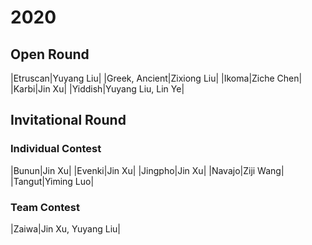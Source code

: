 # 2020
## Open Round
|Etruscan|Yuyang Liu|
|Greek, Ancient|Zixiong Liu|
|Ikoma|Ziche Chen|
|Karbi|Jin Xu|
|Yiddish|Yuyang Liu, Lin Ye|
## Invitational Round
### Individual Contest
|Bunun|Jin Xu|
|Evenki|Jin Xu|
|Jingpho|Jin Xu|
|Navajo|Ziji Wang|
|Tangut|Yiming Luo|
### Team Contest
|Zaiwa|Jin Xu, Yuyang Liu|
